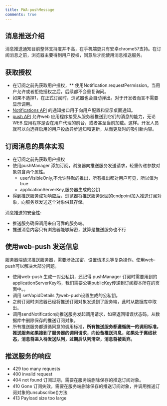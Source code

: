 ```yaml
---
title: PWA-pushMessage
comments: true
---
```

## 消息推送介绍
消息推送通知目前整体支持度并不高，在手机端更只有安卓chrome57支持。在订阅消息之前，浏览器主要得到用户授权，同意后才能使用消息推送服务。

<!--more-->

## 获取授权
- 在订阅之前先获取用户授权，** 使用Notification.requestPermission。当用户允许或者拒绝授权之后，后续都不会重复询问。
- 如果不选择1，在正式订阅时，浏览器也会自动弹出。对于开发者而言不需要显示调用。
- <a href="https://developer.mozilla.org/zh-CN/docs/Web/API/notification">Notifications API</a> 的通知接口用于向用户配置和显示桌面通知。
- <a href="https://developer.mozilla.org/zh-CN/docs/Web/API/Push_API">push API</a> 允许web 应用程序接受从服务器推送到它们的消息的能力，无论WEB 应用程序是否在用户代理的前台，或者甚至当前加载。这样。开发人员就可以向选择启用的用户投放异步通知和更新，从而更及时的吸引新内容。

## 订阅消息的具体实现
- 在订阅之前先获取用户授权
- 使用pushManager 添加订阅，浏览器向推送服务发送请求，轻重传递参数对象包含两个属性。
    - userVisibleOnly,不允许静默的推出，所有推出都对用户可见，所以值为true
    - applicationServerKey,服务器生成的公钥
- 得到推送服务成功响应后，浏览器将推送服务返回的endpoint加入推送订阅对象，向服务器发送这个对象供其存储。

消息推送的安全性:
- 推送服务确保调用来自可靠的服务端。
- 推送消息内容只有浏览器能够解密，就算是推送服务也不行

## 使用web-push 发送信息
服务器端请求推送服务器，需要涉及加密，设置请求头等复杂操作。使用web-push可以解决大部分问题。
- 使用web-push 生成一对公私钥，还记得 pushManager 订阅时需要用到的applicationServerKey吗，我们需要公钥publicKey传递到订阅脚本所在的页面中。。
- 调用 setVapidDetails 为web-push设置生成的公私钥。
- 之前订阅时浏览器已经将推送订阅对象发送到了服务端，此时从数据库中取出。
- 调用sendNotification向推送服务发起调用请求，如果返回错误状态码，从数据库中删除保存的推送订阅对象。
- 所有推送服务都遵循同意的调用标准，**所有推送服务都遵循统一的调用标准，推送服务如果接到了服务器的调用请求，向设备推送消息，如果处于离线状态，消息将进入待发送队列，过期后队列清空，消息将被丢弃。**

## 推送服务的响应
- 429 too many requests
- 400 invalid request
- 404 not found 订阅过期，需要在服务端删除保存的推送订阅对象。
- 410 Gone 订阅失效，需要在服务端删除保存的推送订阅对象，并调用推送订阅对象的unsubscribe()方法
- 413 Payload size too large

